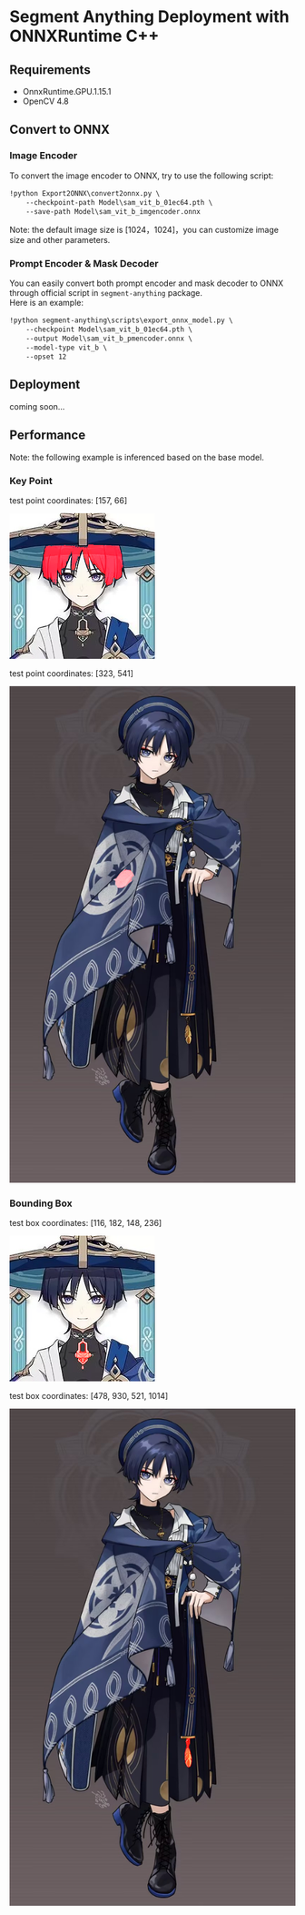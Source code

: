 # Segment Anything Deployment with ONNXRuntime C++

## Requirements

  + OnnxRuntime.GPU.1.15.1
  + OpenCV 4.8

## Convert to ONNX

### Image Encoder

To convert the image encoder to ONNX, try to use the following script:

```shell
!python Export2ONNX\convert2onnx.py \
    --checkpoint-path Model\sam_vit_b_01ec64.pth \
    --save-path Model\sam_vit_b_imgencoder.onnx
```
Note: the default image size is [1024，1024]，you can customize image size and other parameters.

### Prompt Encoder & Mask Decoder

You can easily convert both prompt encoder and mask decoder to ONNX through official script in `segment-anything` package.</br>
Here is an example:

```shell
!python segment-anything\scripts\export_onnx_model.py \
    --checkpoint Model\sam_vit_b_01ec64.pth \
    --output Model\sam_vit_b_pmencoder.onnx \
    --model-type vit_b \
    --opset 12
```

## Deployment

coming soon...

## Performance

Note: the following example is inferenced based on the base model. 

### Key Point

test point coordinates: [157, 66]</br>

![img](README_img/[157_66].png)

test point coordinates: [323, 541]</br>

![img](README_img/[323_541].png)

### Bounding Box

test box coordinates: [116, 182, 148, 236]<br>

![img](README_img/[116_182_148_236].png)

test box coordinates: [478, 930, 521, 1014]<br>

![img](README_img/[478_930_521_1014].png)